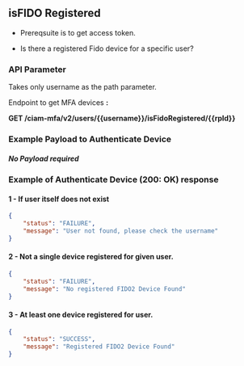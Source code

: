 ## isFIDO Registered

- Prereqsuite is to get access token.

- Is there a registered Fido device for a specific user?

### API Parameter

Takes only username as the path parameter.

<!--
type: tab
titles: Request, Response
-->

Endpoint to get MFA devices **:**

**GET /ciam-mfa/v2/users/{{username}}/isFidoRegistered/{{rpId}}**

### Example Payload to Authenticate Device

##### No Payload required

<!--
type: tab
-->

### Example of Authenticate Device (200: OK) response

#### 1 - If user itself does not exist 
```json
{
    "status": "FAILURE",
    "message": "User not found, please check the username"
}
```

#### 2 - Not a single device registered for given user.
```json
{
    "status": "FAILURE",
    "message": "No registered FIDO2 Device Found"
}
```

#### 3 - At least one device registered for user.
```json
{
    "status": "SUCCESS",
    "message": "Registered FIDO2 Device Found"
}
```
<!-- type: tab-end -->

